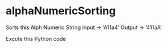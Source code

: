 # alphaNumericSorting 

Sorts this Alph Numeric String 
Input -> ‘A11a4’ Output -> ‘411aA’

Excute this Python code 

